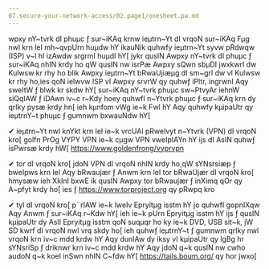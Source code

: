 ```yaml
---
07.secure-your-network-access/02.page1/onesheet.pa.md
---
```


wpxy nY~tvrk dI phuµc ƒ sur~iKAq krnw ieµtrn~Yt dI vrqoN sur~iKAq Fµg nwl krn leI mh~qvpUrn huµdw hY ikauNik quhwfy ieµtrn~Yt syvw pRdwqw (ISP) v~l hI izAwdw srgrmI huµdI hY[ jykr qusIN Awpxy nY~tvrk dI phuµc ƒ sur~iKAq nhIN krdy ho qW qusIN nw isrPæ Awpxy sQwn sbµDI jwxkwrI dw Kulwsw kr rhy ho blik Awpxy ieµtrn~Yt bRwaUjiæµg dI sm~grI dw vI Kulwsw kr rhy ho,ies qoN ielwvw ISP vI Awpxy srvrW qy quhwƒ iPltr, ingrwnI Aqy sweItW ƒ blwk kr skdw hY[ sur~iKAq nY~tvrk phuµc sw~PtvyAr iehnW siQqIAW ƒ iDAwn iv~c r~Kdy hoey quhwfI n~Ytvrk phuµc ƒ sur~iKAq krn dy qrIky pysæ krdy hn[ ieh kµnfom vWg ie~k Fwl hY Aqy quhwfy kµipaUtr qy ieµtrnY~t phuµc ƒ gumnwm bxwauNdw hY[

✔ ieµtrn~Yt nwl knYkt krn leI ie~k vrcUAl pRweIvyt n~Ytvrk (VPN) dI vrqoN kro[ golfn PrOg VYPY VPN ie~k cµgw VPN vweIpIAYn hY ijs dI AsIN quhwƒ isPwrsæ krdy hW[ https://www.goldenfrong/vyprvpn

✔ tor dI vrqoN kro[ jdoN VPN dI vrqoN nhIN krdy ho,qW sYNsrsiæp ƒ bweIpws krn leI Aqy bRwaujær ƒ Anwm krn leI tor bRwaUjær dI vrqoN kro[ hmysæw ieh XkInI bxwE ik qusIN Awpxy tor bRwaujær ƒ inXimq qOr qy A~pfyt krdy ho[ ies ƒ https://www.torproject.org qy pRwpq kro

✔ tyl dI vrqoN kro[ p¨rIAW ie~k lweIv Epryitµg isstm hY jo quhwfI gopnIXqw Aqy Anwm ƒ sur~iKAq r~Kdw hY[ ieh ie~k pUrn Epryitµg isstm hY ijs ƒ qusIN kµipaUtr dy AslI Epryitµg isstm qoN suqµqr ho ky ie~k DVD, USB sit~k, jW SD kwrf dI vrqoN nwl vrq skdy ho[ ieh quhwƒ ieµtrnY~t ƒ gumnwm qrIky nwl vrqoN krn iv~c mdd krdw hY Aqy dunIAw dy iksy vI kµipaUtr qy lgBg hr sYNsriSp ƒ driknwr krn iv~c mdd krdw hY Aqy jdoN q~k qusIN nw cwho audoN q~k koeI inSwn nhIN C~fdw hY[ https://tails.boum.org/ qy hor jwxo[